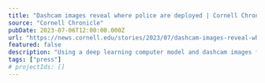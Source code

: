 ```yaml
---
title: "Dashcam images reveal where police are deployed | Cornell Chronicle"
source: "Cornell Chronicle"
pubDate: 2023-07-06T12:00:00.000Z
url: "https://news.cornell.edu/stories/2023/07/dashcam-images-reveal-where-police-are-deployed"
featured: false
description: "Using a deep learning computer model and dashcam images from New York City rideshare drivers, Cornell Tech researchers were able to see which neighborhoods had the highest numbers of New York Police Department marked vehicles."
tags: ["press"]
# projectIds: []
---
```


<!-- You can add additional content about this media mention here if needed -->
